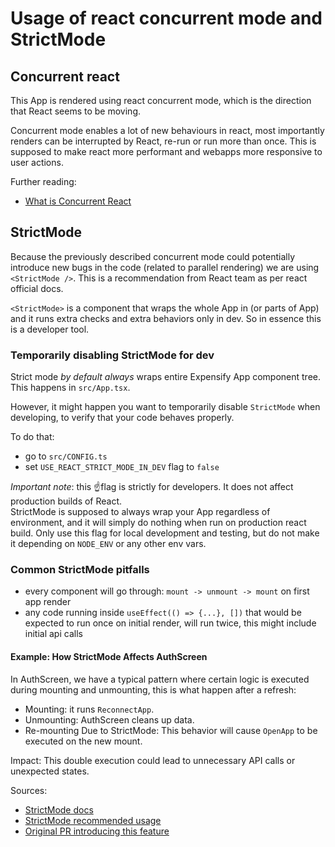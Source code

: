 # Usage of react concurrent mode and StrictMode
## Concurrent react
This App is rendered using react concurrent mode, which is the direction that React seems to be moving.

Concurrent mode enables a lot of new behaviours in react, most importantly renders can be interrupted by React, re-run or run more than once. This is supposed to make react more performant and webapps more responsive to user actions.

Further reading:
 - [What is Concurrent React](https://react.dev/blog/2022/03/29/react-v18#what-is-concurrent-react)

## StrictMode
Because the previously described concurrent mode could potentially introduce new bugs in the code (related to parallel rendering) we are using `<StrictMode />`.
This is a recommendation from React team as per react official docs.

`<StrictMode>` is a component that wraps the whole App in (or parts of App) and it runs extra checks and extra behaviors only in dev. So in essence this is a developer tool.

### Temporarily disabling StrictMode for dev
Strict mode *by default always* wraps entire Expensify App component tree. This happens in `src/App.tsx`.

However, it might happen you want to temporarily disable `StrictMode` when developing, to verify that your code behaves properly.

To do that:
 - go to `src/CONFIG.ts`
 - set `USE_REACT_STRICT_MODE_IN_DEV` flag to `false`

_Important note_: this ☝️flag is strictly for developers. It does not affect production builds of React.  
StrictMode is supposed to always wrap your App regardless of environment, and it will simply do nothing when run on production react build.
Only use this flag for local development and testing, but do not make it depending on `NODE_ENV` or any other env vars.

### Common StrictMode pitfalls
 - every component will go through: `mount -> unmount -> mount` on first app render
 - any code running inside `useEffect(() => {...}, [])` that would be expected to run once on initial render, will run twice, this might include initial api calls

#### Example: How StrictMode Affects AuthScreen
In AuthScreen, we have a typical pattern where certain logic is executed during mounting and unmounting, this is what happen after a refresh:
- Mounting: it runs `ReconnectApp`.
- Unmounting: AuthScreen cleans up data.
- Re-mounting Due to StrictMode: This behavior will cause `OpenApp` to be executed on the new mount.

Impact: This double execution could lead to unnecessary API calls or unexpected states.

Sources:
 - [StrictMode docs](https://react.dev/reference/react/StrictMode)
 - [StrictMode recommended usage](https://react.dev/reference/react/StrictMode)
 - [Original PR introducing this feature](https://github.com/Expensify/App/pull/42592)